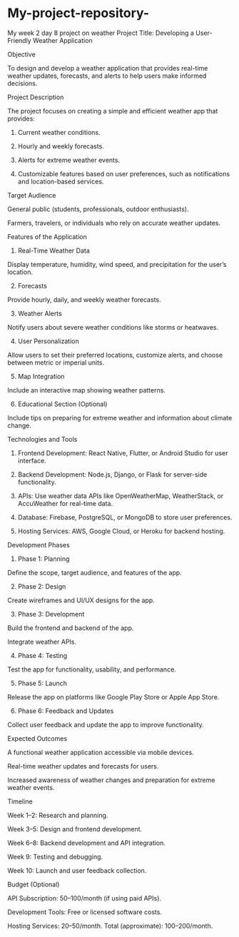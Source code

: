 # My-project-repository-
My week 2 day 8 project on weather 
Project Title: Developing a User-Friendly Weather Application

Objective

To design and develop a weather application that provides real-time weather updates, forecasts, and alerts to help users make informed decisions.

Project Description

The project focuses on creating a simple and efficient weather app that provides:

1. Current weather conditions.


2. Hourly and weekly forecasts.


3. Alerts for extreme weather events.


4. Customizable features based on user preferences, such as notifications and location-based services.



Target Audience

General public (students, professionals, outdoor enthusiasts).

Farmers, travelers, or individuals who rely on accurate weather updates.


Features of the Application

1. Real-Time Weather Data

Display temperature, humidity, wind speed, and precipitation for the user’s location.



2. Forecasts

Provide hourly, daily, and weekly weather forecasts.



3. Weather Alerts

Notify users about severe weather conditions like storms or heatwaves.



4. User Personalization

Allow users to set their preferred locations, customize alerts, and choose between metric or imperial units.



5. Map Integration

Include an interactive map showing weather patterns.



6. Educational Section (Optional)

Include tips on preparing for extreme weather and information about climate change.


Technologies and Tools

1. Frontend Development: React Native, Flutter, or Android Studio for user interface.


2. Backend Development: Node.js, Django, or Flask for server-side functionality.


3. APIs: Use weather data APIs like OpenWeatherMap, WeatherStack, or AccuWeather for real-time data.


4. Database: Firebase, PostgreSQL, or MongoDB to store user preferences.


5. Hosting Services: AWS, Google Cloud, or Heroku for backend hosting.



Development Phases

1. Phase 1: Planning

Define the scope, target audience, and features of the app.



2. Phase 2: Design

Create wireframes and UI/UX designs for the app.



3. Phase 3: Development

Build the frontend and backend of the app.

Integrate weather APIs.



4. Phase 4: Testing

Test the app for functionality, usability, and performance.



5. Phase 5: Launch

Release the app on platforms like Google Play Store or Apple App Store.



6. Phase 6: Feedback and Updates

Collect user feedback and update the app to improve functionality.




Expected Outcomes

A functional weather application accessible via mobile devices.

Real-time weather updates and forecasts for users.

Increased awareness of weather changes and preparation for extreme weather events.


Timeline

Week 1–2: Research and planning.

Week 3–5: Design and frontend development.

Week 6–8: Backend development and API integration.

Week 9: Testing and debugging.

Week 10: Launch and user feedback collection.


Budget (Optional)

API Subscription: $50–$100/month (if using paid APIs).

Development Tools: Free or licensed software costs.

Hosting Services: $20–$50/month.
Total (approximate): $100–$200/month.
